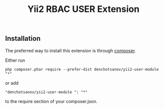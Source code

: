 <p align="center">
    <h1 align="center">Yii2 RBAC USER Extension</h1>
    <br>
</p>

Installation
------------

The preferred way to install this extension is through [composer](http://getcomposer.org/download/).

Either run

```
php composer.phar require --prefer-dist denchotsanov/yii2-user-module "*"
```

or add

```
"denchotsanov/yii2-user-module ": "*"
```

to the require section of your composer.json.

